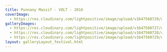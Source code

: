 ```yaml
---
title: Punnany Massif - VOLT - 2016
coverImage:
  - https://res.cloudinary.com/lightpositive/image/upload/v1647560729/uploads/Punnany%20Massif%20-%20VOLT%20-%202016/punnanyvolt.jpg
galleryImages: 
  - https://res.cloudinary.com/lightpositive/image/upload/v1647560727/uploads/Punnany%20Massif%20-%20VOLT%20-%202016/punnanyvolt2.jpg
  - https://res.cloudinary.com/lightpositive/image/upload/v1647560728/uploads/Punnany%20Massif%20-%20VOLT%20-%202016/punnanyvolt1.jpg
  - https://res.cloudinary.com/lightpositive/image/upload/v1647560729/uploads/Punnany%20Massif%20-%20VOLT%20-%202016/punnanyvolt.jpg
layout: galleryLayout_festival.html
---
```

